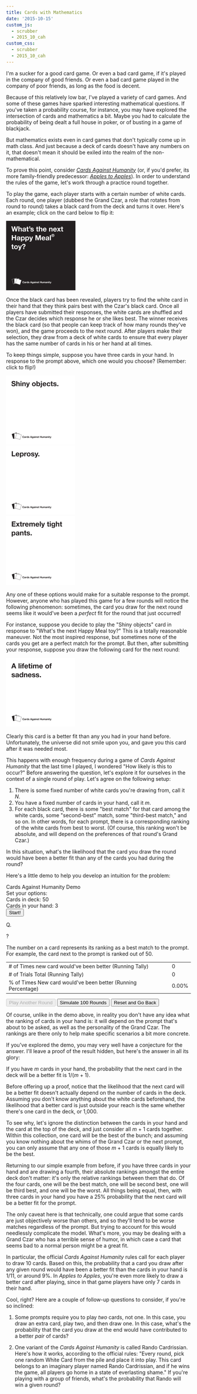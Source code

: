 ```yaml
---
title: Cards with Mathematics
date: '2015-10-15'
custom_js: 
  - scrubber
  - 2015_10_cah
custom_css: 
  - scrubber
  - 2015_10_cah
---
```

I'm a sucker for a good card game. Or even a bad card game, if it's played in the company of good friends. Or even a bad card game played in the company of poor friends, as long as the food is decent.

Because of this relatively low bar, I've played a variety of card games. And some of these games have sparked interesting mathematical questions. If you've taken a probability course, for instance, you may have explored the intersection of cards and mathematics a bit. Maybe you had to calculate the probability of being dealt a full house in poker, or of busting in a game of blackjack.

But mathematics exists even in card games that don't typically come up in math class. And just because a deck of cards doesn't have any numbers on it, that doesn't mean it should be exiled into the realm of the non-mathematical.

To prove this point, consider <a href="https://en.wikipedia.org/wiki/Cards_Against_Humanity" target="_blank">_Cards Against Humanity_</a> (or, if you'd prefer, its more family-friendly predecessor: <a href="https://en.wikipedia.org/wiki/Apples_to_Apples" target="_blank">_Apples to Apples_</a>). In order to understand the rules of the game, let's work through a practice round together.

To play the game, each player starts with a certain number of white cards. Each round, one player (dubbed the Grand Czar, a role that rotates from round to round) takes a black card from the deck and turns it over. Here's an example; click on the card below to flip it:

<div class="row">
  <div class="col-sm-4 col-sm-offset-4">
    <div class="card-container">
      <div class="demo-wrapper"> 
        <div class="card question">
          <div class="card-front"></div>
          <div class="card-back">
            <img src="/images/2015/10/black-card.png" alt="What's the next Happy Meal Toy?">
          </div>
        </div>
      </div>
    </div>
  </div>
</div>

Once the black card has been revealed, players try to find the white card in their hand that they think pairs best with the Czar's black card. Once all players have submitted their responses, the white cards are shuffled and the Czar decides which response he or she likes best. The winner receives the black card (so that people can keep track of how many rounds they've won), and the game proceeds to the next round. After players make their selection, they draw from a deck of white cards to ensure that every player has the same number of cards in his or her hand at all times.

To keep things simple, suppose you have three cards in your hand. In response to the prompt above, which one would you choose? (Remember: click to flip!)

<div class="row">
	<div class="col-sm-4">
    <div class="card-container">
      <div class="demo-wrapper">
    		<div class="card answer">
    		  <div class="card-front"></div>
    		  <div class="card-back">
    		    <img src="/images/2015/10/white-card-1.png" alt="Shiny objects">
    		  </div>
    		</div>
      </div>
    </div>
	</div>
	<div class="col-sm-4">
    <div class="card-container">
      <div class="demo-wrapper">
    		<div class="card answer">
    		  <div class="card-front"></div>
    		  <div class="card-back">
    		    <img src="/images/2015/10/white-card-2.png" alt="Leprosy">
    		  </div>
    		</div>
      </div>
    </div>
	</div>
	<div class="col-sm-4">
    <div class="card-container">
      <div class="demo-wrapper">
    		<div class="card answer">
    		  <div class="card-front"></div>
    		  <div class="card-back">
    		    <img src="/images/2015/10/white-card-3.png" alt="Extremely tight pants">
    		  </div>
    		</div>
      </div>
    </div>
	</div>
</div>

Any one of these options would make for a suitable response to the prompt. However, anyone who has played this game for a few rounds will notice the following phenomenon: sometimes, the card you draw for the next round seems like it would've been a _perfect_ fit for the round that just occurred!

For instance, suppose you decide to play the "Shiny objects" card in response to "What's the next Happy Meal toy?" This is a totally reasonable maneuver. Not the most inspired response, but sometimes none of the cards you get are a perfect match for the prompt. But then, after submitting your response, suppose you draw the following card for the next round:

<div class="row">
  <div class="col-sm-4 col-sm-offset-4">
    <div class="card-container">
      <div class="demo-wrapper"> 
        <div class="card answer">
          <div class="card-front"></div>
          <div class="card-back">
            <img src="/images/2015/10/white-card-4.png" alt="A lifetime of sadness">
          </div>
        </div>
      </div>
    </div>
  </div>
</div>

Clearly this card is a better fit than any you had in your hand before. Unfortunately, the universe did not smile upon you, and gave you this card after it was needed most. 

This happens with enough frequency during a game of _Cards Against Humanity_ that the last time I played, I wondered "How likely is this to occur?" Before answering the question, let's explore it for ourselves in the context of a single round of play. Let's agree on the following setup:

1. There is some fixed number of white cards you're drawing from, call it _N_.
2. You have a fixed number of cards in your hand, call it _m_.
3. For each black card, there is some "best match" for that card among the white cards, some "second-best" match, some "third-best match," and so on. In other words, for each prompt, there is a corresponding ranking of the white cards from best to worst. (Of course, this ranking won't be absolute, and will depend on the preferences of that round's Grand Czar.)

In this situation, what's the likelihood that the card you draw the round would have been a better fit than any of the cards you had during the round?

Here's a little demo to help you develop an intuition for the problem:

<div class="math-area">
  <div class="math-area-title centered">
    Cards Against Humanity Demo
  </div>
  <div class="math-area-body-visible">
    <div id="preview">
      <div class="text-center">
        Set your options:
      </div>
      <div class="row">
        <div class="col-sm-6 text-center">
          <div class="well">
            Cards in deck: <span class="totalVal">50</span>
            <div id="totalCardSlider"></div>
          </div>
        </div>
        <div class="col-sm-6 text-center">
          <div class="well">
            Cards in your hand: <span id="handVal">3</span>
            <div id="cardInHandSlider"></div>
          </div>
        </div>
      </div>
      <div class="btn-wrapper">
        <input type="button" id="start" class="btn btn-primary" value="Start!">
      </div>
    </div> 
    <div id="play-area">
      <div class="question-wrapper">
        <div class="mini-black">
          <p class="card-text">Q.</p>
        </div>
      </div>
      <div class="answer-wrapper">
        <div class="mini-white">
          <div class="card-text"></div>
        </div>
      </div>
      <div class="answer-wrapper">
        <div class="mini-white">
          <div class="card-text"></div>
        </div>
      </div>
      <div class="answer-wrapper">
        <div class="mini-white">
          <div class="card-text"></div>
        </div>
      </div>
      <div class="answer-wrapper">
        <div class="mini-white">
          <div class="card-text"></div>
        </div>
      </div>
      <div class="answer-wrapper">
        <div class="mini-white">
          <div class="card-text"></div>
        </div>
      </div>
      <div class="answer-wrapper">
        <div class="mini-white">
          <div class="card-text"></div>
        </div>
      </div>
      <div class="answer-wrapper">
        <div class="mini-white">
          <div class="card-text"></div>
        </div>
      </div>
      <div class="answer-wrapper">
        <div class="mini-white">
          <div class="card-text"></div>
        </div>
      </div>
      <div class="answer-wrapper">
        <div class="mini-white">
          <div class="card-text"></div>
        </div>
      </div>
      <div class="answer-wrapper">
        <div class="mini-white">
          <div class="card-text"></div>
        </div>
      </div>
      <div class="answer-wrapper">
        <div class="mini-white">
          <div class="card-text"></div>
        </div>
      </div>
      <div class="answer-wrapper">
        <div class="mini-white">
          <div class="card-text"></div>
        </div>
      </div>
      <div class="answer-wrapper">
        <div class="mini-white">
          <div class="card-text"></div>
        </div>
      </div>
      <div class="answer-wrapper">
        <div class="mini-white">
          <div class="card-text"></div>
        </div>
      </div>
      <div class="answer-wrapper">
        <div class="mini-white">
          <div class="card-text"></div>
        </div>
      </div>
      <div class="answer-wrapper">
        <div class="mini-white">
          <div class="card-text"></div>
        </div>
      </div>
      <div class="answer-wrapper">
        <div class="mini-white">
          <div class="card-text"></div>
        </div>
      </div>
      <div class="answer-wrapper">
        <div class="mini-white">
          <div class="card-text"></div>
        </div>
      </div>
      <div class="answer-wrapper">
        <div class="mini-white">
          <div class="card-text"></div>
        </div>
      </div>
      <div class="answer-wrapper">
        <div class="mini-white">
          <div class="card-text"></div>
        </div>
      </div>
      <div class="answer-wrapper">
        <div class="mini-white" id="last-card">
          <div class="card-front">
            <div class="card-text">?</div>
            <div id="pulse"></div>
          </div>
          <div class="card-back">
            <div class="card-text"></div>
          </div>
        </div>
      </div>
      <p>The number on a card represents its ranking as a best match to the prompt. For example, the card next to the prompt is ranked <span id="rankVal"></span> out of <span class="totalVal">50</span>.</p>
      <table class="table table-bordered">
        <tr> 
          <td># of Times new card would've been better (Running Tally)</td>
          <td id="runningCount" class="text-center">0</td>
        </tr>
        <tr> 
          <td># of Trials Total (Running Tally)</td>
          <td id="totalCount" class="text-center">0</td>
        </tr>
        <tr>
          <td>% of Times New card would've been better (Running Percentage)</td>
          <td id="runningPercent" class="text-center">0.00%</td>
        </tr>
      </table>
      <p id="demo-buttons">
        <input id="playAgain" type="button" class="btn btn-primary" value="Play Another Round" disabled>
        <input id="simulate" type="button" class="btn btn-success" value="Simulate 100 Rounds">
        <input id="reset" type="button" class="btn btn-danger" value="Reset and Go Back">
      </p>
    </div>
  </div>
</div>

Of course, unlike in the demo above, in reality you don't have any idea what the ranking of cards in your hand is: it will depend on the prompt that's about to be asked, as well as the personality of the Grand Czar. The rankings are there only to help make specific scenarios a bit more concrete.

If you've explored the demo, you may very well have a conjecture for the answer. I'll leave a proof of the result hidden, but here's the answer in all its glory:

<div class="math-area">
  <div class="math-area-title">
    If you have <em>m</em> cards in your hand, the probability that the next card in the deck will be a better fit is 1/(<em>m</em> + 1).
    <span class="glyphicon glyphicon-plus-sign"></span>
  </div>
  <div class="math-area-body">
    <p>Before offering up a proof, notice that the likelihood that the next card will be a better fit doesn't actually depend on the number of cards in the deck. Assuming you don't know anything about the white cards beforehand, the likelihood that a better card is just outside your reach is the same whether there's one card in the deck, or 1,000.</p>
    <p>To see why, let's ignore the distinction between the cards in your hand and the card at the top of the deck, and just consider all <em>m</em> + 1 cards together. Within this collection, one card will be the best of the bunch; and assuming you know nothing about the whims of the Grand Czar or the next prompt, you can only assume that any one of those <em>m</em> + 1 cards is equally likely to be the best.</p>
    <p>Returning to our simple example from before, if you have three cards in your hand and are drawing a fourth, their absolute rankings amongst the entire deck don't matter: it's only the relative rankings between them that do. Of the four cards, one will be the best match, one will be second best, one will be third best, and one will be the worst. All things being equal, then, with three cards in your hand you have a 25% probability that the next card will be a better fit for the prompt.</p>
    <p>The only caveat here is that technically, one could argue that some cards are just objectively worse than others, and so they'll tend to be worse matches regardless of the prompt. But trying to account for this would needlessly complicate the model. What's more, you may be dealing with a Grand Czar who has a terrible sense of humor, in which case a card that seems bad to a normal person might be a great fit.</p>
  </div>
</div>

In particular, the official _Cards Against Humanity_ rules call for each player to draw 10 cards. Based on this, the probability that a card you draw after any given round would have been a better fit than the cards in your hand is 1/11, or around 9%. In _Apples to Apples_, you're even more likely to draw a better card after playing, since in that game players have only 7 cards in their hand.

Cool, right? Here are a couple of follow-up questions to consider, if you're so inclined:

1. Some prompts require you to play _two_ cards, not one. In this case, you draw an extra card, play two, and then draw one. In this case, what's the probability that the card you draw at the end would have contributed to a better _pair_ of cards? 

2. One variant of the _Cards Against Humanity_ is called Rando Cardrissian. Here's how it works, according to the official rules: "Every round, pick one random White Card from the pile and place it into play. This card belongs to an imaginary player named Rando Cardrissian, and if he wins the game, all players go home in a state of everlasting shame." If you're playing with a group of friends, what's the probability that Rando will win a given round?
